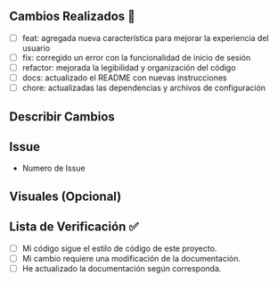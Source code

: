 ## Cambios Realizados 🎉

<!-- Agregar, actualizar o eliminar de abajo -->

- [ ] feat: agregada nueva característica para mejorar la experiencia del usuario
- [ ] fix: corregido un error con la funcionalidad de inicio de sesión
- [ ] refactor: mejorada la legibilidad y organización del código
- [ ] docs: actualizado el README con nuevas instrucciones
- [ ] chore: actualizadas las dependencias y archivos de configuración

## Describir Cambios

## Issue

- Numero de Issue

<!-- E.G #50 -->

## Visuales (Opcional)

<!--- Agregar vídeo o imágenes que muestren los cambios o demuestren la funcionalidad --->

## Lista de Verificación ✅

- [ ] Mi código sigue el estilo de código de este proyecto.
- [ ] Mi cambio requiere una modificación de la documentación.
- [ ] He actualizado la documentación según corresponda.
